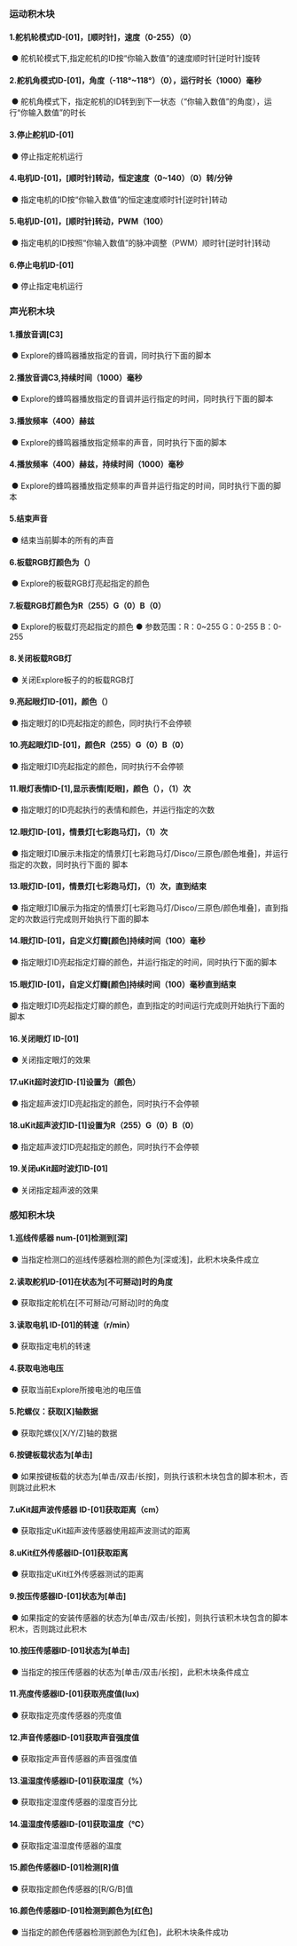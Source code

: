###  运动积木块

#### 1.舵机轮模式ID-[01]，[顺时针]，速度（0-255）（0）
![]()
●   舵机轮模式下,指定舵机的ID按“你输入数值”的速度顺时针[逆时针]旋转

#### 2.舵机角模式ID-[01]，角度（-118°~118°）（0），运行时长（1000）毫秒
![]()
●   舵机角模式下，指定舵机的ID转到到下一状态（“你输入数值”的角度），运行“你输入数值”的时长

#### 3.停止舵机ID-[01]
![]()
●   停止指定舵机运行

#### 4.电机ID-[01]，[顺时针]转动，恒定速度（0~140）（0）转/分钟
![]()
●   指定电机的ID按“你输入数值”的恒定速度顺时针[逆时针]转动

#### 5.电机ID-[01]，[顺时针]转动，PWM（100）
![]()
●   指定电机的ID按照“你输入数值”的脉冲调整（PWM）顺时针[逆时针]转动

#### 6.停止电机ID-[01]
![]()
●   停止指定电机运行


###  声光积木块

#### 1.播放音调[C3]
![]()
●   Explore的蜂鸣器播放指定的音调，同时执行下面的脚本

#### 2.播放音调C3,持续时间（1000）毫秒
![]()
●   Explore的蜂鸣器播放指定的音调并运行指定的时间，同时执行下面的脚本

#### 3.播放频率（400）赫兹
![]()
●   Explore的蜂鸣器播放指定频率的声音，同时执行下面的脚本

#### 4.播放频率（400）赫兹，持续时间（1000）毫秒
![]()
●   Explore的蜂鸣器播放指定频率的声音并运行指定的时间，同时执行下面的脚本

#### 5.结束声音
![]()
●   结束当前脚本的所有的声音

#### 6.板载RGB灯颜色为（）
![]()
●   Explore的板载RGB灯亮起指定的颜色

#### 7.板载RGB灯颜色为R（255）G（0）B（0）
![]()
●   Explore的板载灯亮起指定的颜色 
●   参数范围：R：0~255 G：0-255 B：0-255

#### 8.关闭板载RGB灯
![]()
●   关闭Explore板子的的板载RGB灯

#### 9.亮起眼灯ID-[01]，颜色（）
![]()
●   指定眼灯的ID亮起指定的颜色，同时执行不会停顿

#### 10.亮起眼灯ID-[01]，颜色R（255）G（0）B（0）
![]()
●   指定眼灯ID亮起指定的颜色，同时执行不会停顿

#### 11.眼灯表情ID-[1],显示表情[眨眼]，颜色（），（1）次
![]()
●   指定眼灯的ID亮起执行的表情和颜色，并运行指定的次数

#### 12.眼灯ID-[01]，情景灯[七彩跑马灯]，（1）次
![]()
●   指定眼灯ID展示未指定的情景灯[七彩跑马灯/Disco/三原色/颜色堆叠]，并运行指定的次数，同时执行下面的 脚本

#### 13.眼灯ID-[01]，情景灯[七彩跑马灯]，（1）次，直到结束
![]()
●   指定眼灯ID展示为指定的情景灯[七彩跑马灯/Disco/三原色/颜色堆叠]，直到指定的次数运行完成则开始执行下面的脚本

#### 14.眼灯ID-[01]，自定义灯瓣[颜色]持续时间（100）毫秒
![]()
●   指定眼灯ID亮起指定灯瓣的颜色，并运行指定的时间，同时执行下面的脚本

#### 15.眼灯ID-[01]，自定义灯瓣[颜色]持续时间（100）毫秒直到结束
![]()
●   指定眼灯ID亮起指定灯瓣的颜色，直到指定的时间运行完成则开始执行下面的脚本

#### 16.关闭眼灯 ID-[01]
![]()
●   关闭指定眼灯的效果

#### 17.uKit超时波灯ID-[1]设置为（颜色）
![]()
●   指定超声波灯ID亮起指定的颜色，同时执行不会停顿

#### 18.uKit超声波灯ID-[1]设置为R（255）G（0）B（0）
![]()
●   指定超声波灯ID亮起指定的颜色，同时执行不会停顿

#### 19.关闭uKit超时波灯ID-[01]
![]()
●   关闭指定超声波的效果


###  感知积木块

#### 1.巡线传感器 num-[01]检测到[深]
![]()
●   当指定检测口的巡线传感器检测的颜色为[深或浅]，此积木块条件成立

#### 2.读取舵机ID-[01]在状态为[不可掰动]时的角度
![]()
●   获取指定舵机在[不可掰动/可掰动]时的角度

#### 3.读取电机 ID-[01]的转速（r/min）
![]()
●   获取指定电机的转速

#### 4.获取电池电压
![]()
●   获取当前Explore所接电池的电压值

#### 5.陀螺仪：获取[X]轴数据
![]()
●   获取陀螺仪[X/Y/Z]轴的数据

#### 6.按键板载状态为[单击]
![]()
●   如果按键板载的状态为[单击/双击/长按]，则执行该积木块包含的脚本积木，否则跳过此积木

#### 7.uKit超声波传感器 ID-[01]获取距离（cm）
![]()
●   获取指定uKit超声波传感器使用超声波测试的距离

#### 8.uKit红外传感器ID-[01]获取距离
![]()
●   获取指定uKit红外传感器测试的距离

#### 9.按压传感器ID-[01]状态为[单击]
![]()
●   如果指定的安装传感器的状态为[单击/双击/长按]，则执行该积木块包含的脚本积木，否则跳过此积木

#### 10.按压传感器ID-[01]状态为[单击]
![]()
●   当指定的按压传感器的状态为[单击/双击/长按]，此积木块条件成立

#### 11.亮度传感器ID-[01]获取亮度值(lux)
![]()
●   获取指定亮度传感器的亮度值

#### 12.声音传感器ID-[01]获取声音强度值
![]()
●   获取指定声音传感器的声音强度值

#### 13.温湿度传感器ID-[01]获取湿度（%）
![]()
●   获取指定湿度传感器的湿度百分比

#### 14.温湿度传感器ID-[01]获取温度（℃）
![]()
●   获取指定温湿度传感器的温度

#### 15.颜色传感器ID-[01]检测[R]值
![]()
●   获取指定颜色传感器的[R/G/B]值

#### 16.颜色传感器ID-[01]检测到颜色为[红色]
![]()
●   当指定的颜色传感器检测到颜色为[红色]，此积木块条件成功

